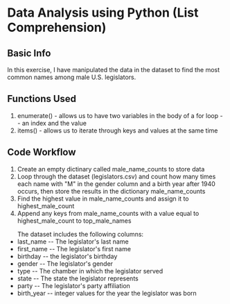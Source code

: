 # Data Analysis using Python (List Comprehension)

## Basic Info
<p> In this exercise, I have manipulated the data in the dataset to find the most common names among male U.S. legislators. </p>

## Functions Used

<ol>
<li> enumerate() - allows us to have two variables in the body of a for loop -- an index and the value </li>
<li> items() - allows us to iterate through keys and values at the same time </li>
</ol>

## Code Workflow

<ol>
<li> Create an empty dictinary called male_name_counts to store data</li>
<li> Loop through the dataset (legislators.csv) and count how many times each name with "M" in the gender column and a birth year after 1940 occurs, then store the results in the dictionary male_name_counts</li>
<li> Find the highest value in male_name_counts and assign it to highest_male_count </li>
<li> Append any keys from male_name_counts with a value equal to highest_male_count to top_male_names</li>
</ol>

<ul>
The dataset includes the following columns:

<li>last_name -- The legislator's last name</li>
<li>first_name -- The legislator's first name</li>
<li>birthday -- the legislator's birthday</li>
<li>gender -- The legislator's gender</li>
<li>type -- The chamber in which the legislator served</li>
<li>state -- The state the legislator represents</li>
<li>party -- The legislator's party affiliation</li>
<li>birth_year -- integer values for the year the legislator was born</li>
</ul>